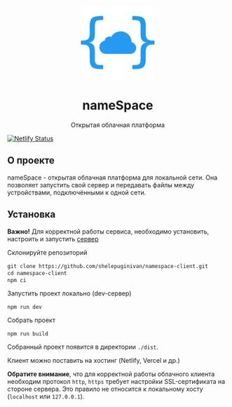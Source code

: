 <div align="center">
	<img src="./logo.png" alt="logo" width="168" height="168"/>
	<h1>nameSpace</h1>
	<p>Открытая облачная платформа</p>
</div>

[![Netlify Status](https://api.netlify.com/api/v1/badges/88c25c65-c79d-47af-9151-4b726aceb4a7/deploy-status)](https://app.netlify.com/sites/namespace-client/deploys)

## О проекте

nameSpace - открытая облачная платформа для локальной сети. Она позволяет запустить свой сервер
и передавать файлы между устройствами, подключёнными к одной сети.

## Установка

**Важно!** Для корректной работы сервиса, необходимо установить, настроить и запустить
[сервер](https://github.com/shelepuginivan/namespace-server)

Склонируйте репозиторий

```shell
git clone https://github.com/shelepuginivan/namespace-client.git
cd namespace-client
npm ci
```

Запустить проект локально (dev-сервер)

```shell
npm run dev
```

Собрать проект

```shell
npm run build
```

Собранный проект появится в директории `./dist`.

Клиент можно поставить на хостинг (Netlify, Vercel и др.)

**Обратите внимание**, что для корректной работы облачного клиента необходим протокол `http`, `https` требует настройки
SSL-сертификата на стороне сервера. Это правило не относится к локальному хосту (`localhost` или `127.0.0.1`).
